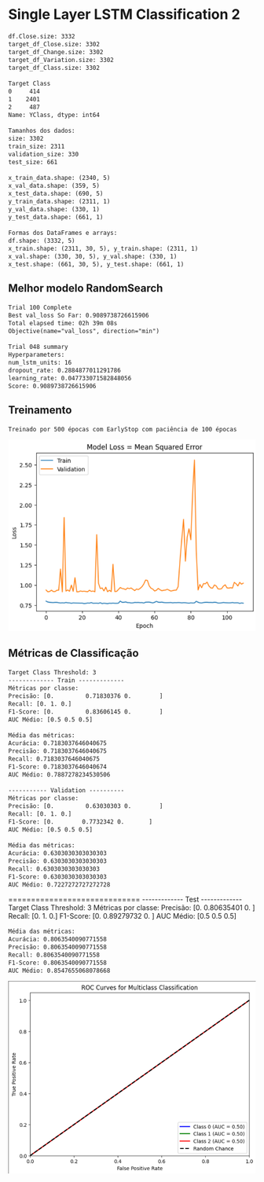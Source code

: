 # Single Layer LSTM Classification 2

    df.Close.size: 3332
    target_df_Close.size: 3302
    target_df_Change.size: 3302
    target_df_Variation.size: 3302
    target_df_Class.size: 3302

    Target Class
    0     414
    1    2401
    2     487
    Name: YClass, dtype: int64

    Tamanhos dos dados:
    size: 3302
    train_size: 2311
    validation_size: 330
    test_size: 661

    x_train_data.shape: (2340, 5)
    x_val_data.shape: (359, 5)
    x_test_data.shape: (690, 5)
    y_train_data.shape: (2311, 1)
    y_val_data.shape: (330, 1)
    y_test_data.shape: (661, 1)

    Formas dos DataFrames e arrays:
    df.shape: (3332, 5)
    x_train.shape: (2311, 30, 5), y_train.shape: (2311, 1)
    x_val.shape: (330, 30, 5), y_val.shape: (330, 1)
    x_test.shape: (661, 30, 5), y_test.shape: (661, 1)
## Melhor modelo RandomSearch

    Trial 100 Complete 
    Best val_loss So Far: 0.9089738726615906
    Total elapsed time: 02h 39m 08s
    Objective(name="val_loss", direction="min")

    Trial 048 summary
    Hyperparameters:
    num_lstm_units: 16
    dropout_rate: 0.2884877011291786
    learning_rate: 0.047733071582848056
    Score: 0.9089738726615906

## Treinamento 
    Treinado por 500 épocas com EarlyStop com paciência de 100 épocas

![Alt text](./img/loss2.png)

## Métricas de Classificação
    Target Class Threshold: 3
    ------------- Train -------------
    Métricas por classe:
    Precisão: [0.         0.71830376 0.        ]
    Recall: [0. 1. 0.]
    F1-Score: [0.         0.83606145 0.        ]
    AUC Médio: [0.5 0.5 0.5]

    Média das métricas:
    Acurácia: 0.7183037646040675
    Precisão: 0.7183037646040675
    Recall: 0.7183037646040675
    F1-Score: 0.7183037646040674
    AUC Médio: 0.7887278234530506

    ----------- Validation ----------
    Métricas por classe:
    Precisão: [0.         0.63030303 0.        ]
    Recall: [0. 1. 0.]
    F1-Score: [0.        0.7732342 0.       ]
    AUC Médio: [0.5 0.5 0.5]

    Média das métricas:
    Acurácia: 0.6303030303030303
    Precisão: 0.6303030303030303
    Recall: 0.6303030303030303
    F1-Score: 0.6303030303030303
    AUC Médio: 0.7227272727272728

=============================
    ------------- Test -------------
    Target Class Threshold: 3
    Métricas por classe:
    Precisão: [0.         0.80635401 0.        ]
    Recall: [0. 1. 0.]
    F1-Score: [0.         0.89279732 0.        ]
    AUC Médio: [0.5 0.5 0.5]

    Média das métricas:
    Acurácia: 0.8063540090771558
    Precisão: 0.8063540090771558
    Recall: 0.8063540090771558
    F1-Score: 0.8063540090771558
    AUC Médio: 0.8547655068078668


![Alt text](./img/auc2.png)
